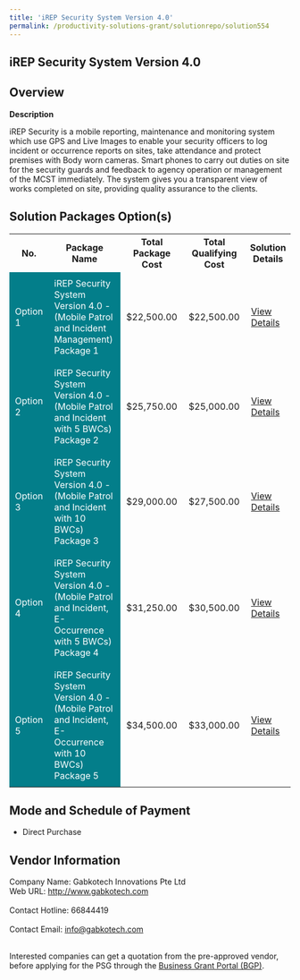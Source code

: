 ```yaml
---
title: 'iREP Security System Version 4.0'
permalink: /productivity-solutions-grant/solutionrepo/solution554
---
```


## iREP Security System Version 4.0

## Overview

**Description**

iREP Security is a mobile reporting, maintenance and monitoring system which use GPS and Live Images to enable your security officers to log incident or occurrence reports on sites, take attendance and protect premises with Body worn cameras.  Smart phones to carry out duties on site for the security guards and feedback to agency operation or management of the MCST immediately.  The system gives you a transparent view of works completed on site, providing quality assurance to the clients.

## Solution Packages Option(s)

<table>
<tr>
<th><b>No.</b></th>
<th><b>Package Name</b></th>
<th><b>Total Package Cost</b></th>
<th><b>Total Qualifying Cost</b></th>
<th><b>Solution Details</b></th>
</tr>
<tr>
<td style='padding: 10px; background-color: #037E8A; color: #FFFFFF;'>Option 1</td>
<td style='padding: 10px; background-color: #037E8A; color: #FFFFFF;'>iREP Security System Version 4.0 - (Mobile Patrol and Incident Management) Package 1</td>
<td style='padding: 10px;'>$22,500.00</td>
<td style='padding: 10px;'>$22,500.00</td>
<td style='padding: 10px;'><a href='/images/psg/Gabkotech_iREP_20210378_Desensitised_Annex_3_Part_1.pdf' target='_blank'>View Details</a></td>
</tr>
<tr>
<td style='padding: 10px; background-color: #037E8A; color: #FFFFFF;'>Option 2</td>
<td style='padding: 10px; background-color: #037E8A; color: #FFFFFF;'>iREP Security System Version 4.0 - (Mobile Patrol and Incident with 5 BWCs) Package 2</td>
<td style='padding: 10px;'>$25,750.00</td>
<td style='padding: 10px;'>$25,000.00</td>
<td style='padding: 10px;'><a href='/images/psg/Gabkotech_iREP_20210378_Desensitised_Annex_3_Part_2.pdf' target='_blank'>View Details</a></td>
</tr>
<tr>
<td style='padding: 10px; background-color: #037E8A; color: #FFFFFF;'>Option 3</td>
<td style='padding: 10px; background-color: #037E8A; color: #FFFFFF;'>iREP Security System Version 4.0 - (Mobile Patrol and Incident with 10 BWCs) Package 3</td>
<td style='padding: 10px;'>$29,000.00</td>
<td style='padding: 10px;'>$27,500.00</td>
<td style='padding: 10px;'><a href='/images/psg/Gabkotech_iREP_20210378_Desensitised_Annex_3_Part_3.pdf' target='_blank'>View Details</a></td>
</tr>
<tr>
<td style='padding: 10px; background-color: #037E8A; color: #FFFFFF;'>Option 4</td>
<td style='padding: 10px; background-color: #037E8A; color: #FFFFFF;'>iREP Security System Version 4.0 - (Mobile Patrol and Incident, E-Occurrence with 5 BWCs) Package 4</td>
<td style='padding: 10px;'>$31,250.00</td>
<td style='padding: 10px;'>$30,500.00</td>
<td style='padding: 10px;'><a href='/images/psg/Gabkotech_iREP_20210378_Desensitised_Annex_3_Part_4.pdf' target='_blank'>View Details</a></td>
</tr>
<tr>
<td style='padding: 10px; background-color: #037E8A; color: #FFFFFF;'>Option 5</td>
<td style='padding: 10px; background-color: #037E8A; color: #FFFFFF;'>iREP Security System Version 4.0 - (Mobile Patrol and Incident, E-Occurrence with 10 BWCs) Package 5</td>
<td style='padding: 10px;'>$34,500.00</td>
<td style='padding: 10px;'>$33,000.00</td>
<td style='padding: 10px;'><a href='/images/psg/Gabkotech_iREP_20210378_Desensitised_Annex_3_Part_5.pdf' target='_blank'>View Details</a></td>
</tr>
</table>

## Mode and Schedule of Payment

 - Direct Purchase

## Vendor Information

 Company Name: Gabkotech Innovations Pte Ltd<br>Web URL: http://www.gabkotech.com <br><br>Contact Hotline: 66844419 <br><br>Contact Email: info@gabkotech.com <br><br>

Interested companies can get a quotation from the pre-approved vendor, before applying for the PSG through the <a href='https://www.businessgrants.gov.sg/' target='_blank' rel='noopener'>Business Grant Portal (BGP)</a>.

<script src="/jquery/resize-tables.js"></script>
